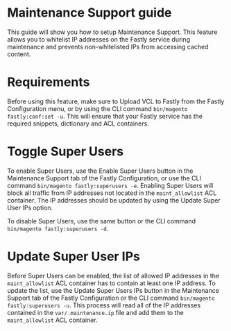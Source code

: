 # Maintenance Support guide

This guide will show you how to setup Maintenance Support. This feature allows you to whitelist IP addresses on the 
Fastly service during maintenance and prevents non-whitelisted IPs from accessing cached content.

# Requirements

Before using this feature, make sure to Upload VCL to Fastly from the Fastly Configuration menu, or
by using the CLI command `bin/magento fastly:conf:set -u`. This will ensure that your Fastly service has the required 
snippets, dictionary and ACL containers.

# Toggle Super Users

To enable Super Users, use the Enable Super Users button in the Maintenance Support tab of the Fastly Configuration,
or use the CLI command `bin/magento fastly:superusers -e`. Enabling Super Users will block all traffic from IP addresses 
not located in the `maint_allowlist` ACL container. The IP addresses should be updated by using the Update Super User 
IPs option.

To disable Super Users, use the same button or the CLI command `bin/magento fastly:superusers -d`.

# Update Super User IPs

Before Super Users can be enabled, the list of allowed IP addresses in the `maint_allowlist` ACL container has to 
contain at least one IP address. To update the list, use the Update Super Users IPs button in the Maintenance
Support tab of the Fastly Configuration or the CLI command `bin/magento fastly:superusers -u`. This process will read 
all of the IP addresses contained in the `var/.maintenance.ip` file and add them to the `maint_allowlist` ACL container.


